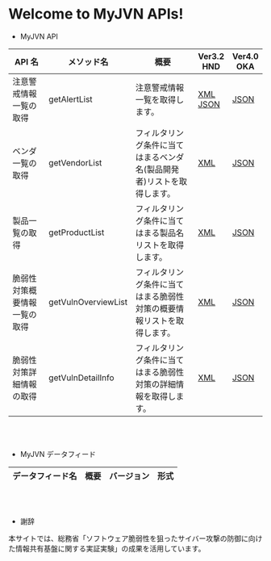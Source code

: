 # Welcome to MyJVN APIs!

- MyJVN API

| API 名                       | メソッド名          | 概要                                                                   | Ver3.2 <br> HND                                   | Ver4.0 <br> OKA                               |
| ---------------------------- | ------------------- | ---------------------------------------------------------------------- | ------------------------------------------------- | --------------------------------------------- |
| 注意警戒情報一覧の取得       | getAlertList        | 注意警戒情報一覧を取得します。                                         | [ XML <br> JSON ](docs/getAlertList_api_hnd.md) <br> | [ JSON ](docs/getAlertList_api_oka.md)   |
| ベンダ一覧の取得             | getVendorList       | フィルタリング条件に当てはまるベンダ名(製品開発者)リストを取得します。 | [ XML ](docs/getVendorList_api_hnd.md)                | [ JSON ](docs/getVendorList_api_oka.md)       |
| 製品一覧の取得               | getProductList      | フィルタリング条件に当てはまる製品名リストを取得します。               | [ XML ](docs/getProductList_api_hnd.md)               | [ JSON ](docs/getProductList_api_oka.md)      |
| 脆弱性対策概要情報一覧の取得 | getVulnOverviewList | フィルタリング条件に当てはまる脆弱性対策の概要情報リストを取得します。 | [ XML ](docs/getVulnOverviewList_api_hnd.md)          | [ JSON ](docs/getVulnOverviewList_api_oka.md) |
| 脆弱性対策詳細情報の取得 | getVulnDetailInfo | フィルタリング条件に当てはまる脆弱性対策の詳細情報を取得します。 | [ XML ](docs/getVulnDetailInfo_api_hnd.md) | [ JSON ](docs/getVulnDetailInfo_api_oka.md) | 

<br>
<br>

- MyJVN データフィード

| データフィード名 | 概要 | バージョン | 形式 |
| ---------------- | ---- | ---------- | ---- |

<br>
<br>

- 謝辞

本サイトでは、総務省「ソフトウェア脆弱性を狙ったサイバー攻撃の防御に向けた情報共有基盤に関する実証実験」の成果を活用しています。
